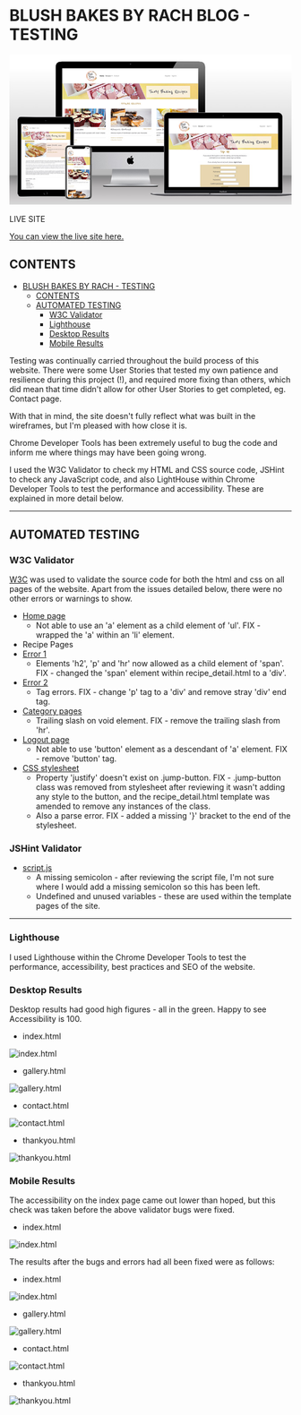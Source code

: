 # BLUSH BAKES BY RACH BLOG - TESTING

![Blush Bakes by Rach shown on a range of devices, using amiresponsive(https://ui.dev/amiresponsive)](readmefiles/images/ux/responsivedesigns.jpg)

LIVE SITE

[You can view the live site here.](https://blush-bakes-blog-2f3197aab1bc.herokuapp.com/)

## CONTENTS

- [BLUSH BAKES BY RACH - TESTING](#blush-bakes-by-rach---testing)
  - [CONTENTS](#contents)
  - [AUTOMATED TESTING](#automated-testing)
    - [W3C Validator](#w3c-validator)
    - [Lighthouse](#lighthouse)
    - [Desktop Results](#desktop-results)
    - [Mobile Results](#mobile-results)

Testing was continually carried throughout the build process of this website. There were some User Stories that tested my own patience and resilience during this project (!), and required more fixing than others, which did mean that time didn't allow for other User Stories to get completed, eg. Contact page.

With that in mind, the site doesn't fully reflect what was built in the wireframes, but I'm pleased with how close it is.

Chrome Developer Tools has been extremely useful to bug the code and inform me where things may have been going wrong.

I used the W3C Validator to check my HTML and CSS source code, JSHint to check any JavaScript code, and also LightHouse within Chrome Developer Tools to test the performance and accessibility. These are explained in more detail below.

- - -

## AUTOMATED TESTING

### W3C Validator

[W3C](https://validator.w3.org/) was used to validate the source code for both the html and css on all pages of the website. Apart from the issues detailed below, there were no other errors or warnings to show.


- [Home page](readmefiles/images/testing/index-validator.png)
  - Not able to use an 'a' element as a child element of 'ul'. FIX - wrapped the 'a' within an 'li' element.
- Recipe Pages
- [Error 1](readmefiles/images/testing/recipepages-validator.png)
  - Elements 'h2', 'p' and 'hr' now allowed as a child element of 'span'. FIX - changed the 'span' element within recipe_detail.html to a 'div'.
- [Error 2](readmefiles/images/testing/recipepages-validator2.png)
  - Tag errors. FIX - change 'p' tag to a 'div' and remove stray 'div' end tag.
- [Category pages](readmefiles/images/testing/category-validator.png)
  - Trailing slash on void element. FIX - remove the trailing slash from 'hr'.
- [Logout page](readmefiles/images/testing/logout-validator.png) 
  - Not able to use 'button' element as a descendant of 'a' element. FIX - remove 'button' tag. 
- [CSS stylesheet](readmefiles/images/testing/css-validator.png)
  - Property 'justify' doesn't exist on .jump-button. FIX - .jump-button class was removed from stylesheet after reviewing it wasn't adding any style to the button, and the recipe_detail.html template was amended to remove any instances of the class.
  - Also a parse error. FIX - added a missing '}' bracket to the end of the stylesheet.

### JSHint Validator

- [script.js](readmefiles/images/testing/javascript-validator.png)
  - A missing semicolon - after reviewing the script file, I'm not sure where I would add a missing semicolon so this has been left.
  - Undefined and unused variables - these are used within the template pages of the site.

- - -

### Lighthouse

I used Lighthouse within the Chrome Developer Tools to test the performance, accessibility, best practices and SEO of the website.

### Desktop Results

Desktop results had good high figures - all in the green. Happy to see Accessibility is 100.

- index.html
  
![index.html](assets/images/readme-images/desk-lighthouse-index.png)

- gallery.html
  
![gallery.html](assets/images/readme-images/desk-lighthouse-gallery.png)

- contact.html
  
![contact.html](assets/images/readme-images/desk-lighthouse-contact.png)

- thankyou.html
  
![thankyou.html](assets/images/readme-images/desk-lighthouse-thankyou.png)

### Mobile Results

The accessibility on the index page came out lower than hoped, but this check was taken before the above validator bugs were fixed.

- index.html
  
![index.html](assets/images/readme-images/lighthouse-index.png)


The results after the bugs and errors had all been fixed were as follows:

- index.html
  
![index.html](assets/images/readme-images/lighthouse-index2.png)

- gallery.html
  
![gallery.html](assets/images/readme-images/lighthouse-gallery.png)

- contact.html
  
![contact.html](assets/images/readme-images/lighthouse-contact.png)

- thankyou.html
  
![thankyou.html](assets/images/readme-images/lighthouse-thankyou.png)